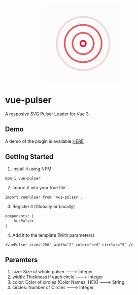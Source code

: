 <div style="text-align:center">
    <img width="250" height="250" src="./pulser.gif"/>
</div>
    
# vue-pulser
A resposive SVG Pulser Loader for Vue 3

## Demo
A demo of the plugin is available <a href="https://g79nix.csb.app/">HERE</a>

## Getting Started
1. install it using NPM
```
npm i vue-pulser
```
2. Import it into your Vue file
```
import VuePulser from 'vue-pulser';
```
3. Register it (Globally or Locally)
```
components: {
    VuePulser
}
```
4. Add it to the template (With parameters)
```
<VuePulser size="250" width="2" color="red" circles="5" />
```

## Paramters
1. size: Size of whole pulser ---> Integer
2. width: Thickness if each circle ---> Integer
3. color: Color of circles (Color Names, HEX) ---> String 
4. circles: Number of Circles ---> Integer